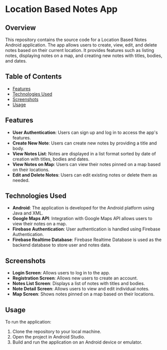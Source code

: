 # Location Based Notes App

## Overview
This repository contains the source code for a Location Based Notes Android application. The app allows users to create, view, edit, and delete notes based on their current location. It provides features such as listing notes, displaying notes on a map, and creating new notes with titles, bodies, and dates.

## Table of Contents

- [Features](#features)
- [Technologies Used](#technologies-used)
- [Screenshots](#screenshots)
- [Usage](#usage)

## Features
- **User Authentication**: Users can sign up and log in to access the app's features.
- **Create New Note**: Users can create new notes by providing a title and body.
- **View Notes List**: Notes are displayed in a list format sorted by date of creation with titles, bodies and dates.
- **View Notes on Map**: Users can view their notes pinned on a map based on their locations.
- **Edit and Delete Notes**: Users can edit existing notes or delete them as needed.

## Technologies Used
- **Android**: The application is developed for the Android platform using Java and XML.
- **Google Maps API**: Integration with Google Maps API allows users to view their notes on a map.
- **Firebase Authentication**: User authentication is handled using Firebase Authentication.
- **Firebase Realtime Database**: Firebase Realtime Database is used as the backend database to store user and notes data.

## Screenshots
- **Login Screen**: Allows users to log in to the app.
- **Registration Screen**: Allows new users to create an account.
- **Notes List Screen**: Displays a list of notes with titles and bodies.
- **Note Detail Screen**: Allows users to view and edit individual notes.
- **Map Screen**: Shows notes pinned on a map based on their locations.

## Usage
To run the application:
1. Clone the repository to your local machine.
2. Open the project in Android Studio.
3. Build and run the application on an Android device or emulator.
